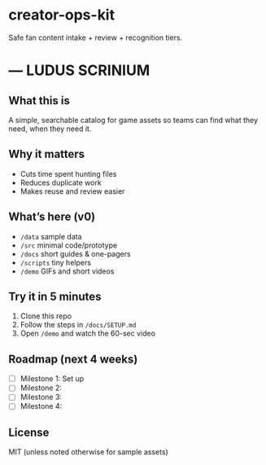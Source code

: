 # creator-ops-kit
Safe fan content intake + review + recognition tiers.

# <Repo Name> — LUDUS SCRINIUM

## What this is
A simple, searchable catalog for game assets so teams can find what they need, when they need it.

## Why it matters
- Cuts time spent hunting files
- Reduces duplicate work
- Makes reuse and review easier

## What’s here (v0)
- `/data` sample data
- `/src` minimal code/prototype
- `/docs` short guides & one-pagers
- `/scripts` tiny helpers
- `/demo` GIFs and short videos

## Try it in 5 minutes
1) Clone this repo
2) Follow the steps in `/docs/SETUP.md`
3) Open `/demo` and watch the 60-sec video

## Roadmap (next 4 weeks)
- [ ] Milestone 1: Set up 
- [ ] Milestone 2:
- [ ] Milestone 3:
- [ ] Milestone 4:

## License
MIT (unless noted otherwise for sample assets)
